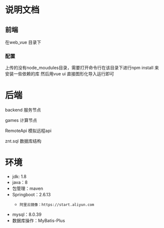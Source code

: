 # 说明文档

## 前端

在web_vue 目录下

### 配置

上传的没有node_moudules目录，需要打开命令行在该目录下进行npm install 来安装一些依赖的库
然后用vue ui 直接图形化导入运行即可

# 后端



backend 服务节点

games 计算节点

RemoteApi 模拟远程api

znt.sql 数据库结构

# 环境



- jdk: 1.8  
- java：8
- 包管理：maven
- Springboot：2.6.13  
  - 	阿里云镜像：https://start.aliyun.com
- mysql：8.0.39
- 数据库操作：MyBatis-Plus

